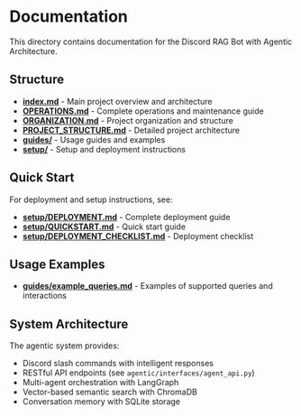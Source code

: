 # Documentation

This directory contains documentation for the Discord RAG Bot with Agentic Architecture.

## Structure

- **[index.md](index.md)** - Main project overview and architecture
- **[OPERATIONS.md](OPERATIONS.md)** - Complete operations and maintenance guide
- **[ORGANIZATION.md](ORGANIZATION.md)** - Project organization and structure
- **[PROJECT_STRUCTURE.md](PROJECT_STRUCTURE.md)** - Detailed project architecture
- **[guides/](guides/)** - Usage guides and examples
- **[setup/](setup/)** - Setup and deployment instructions

## Quick Start

For deployment and setup instructions, see:
- **[setup/DEPLOYMENT.md](setup/DEPLOYMENT.md)** - Complete deployment guide
- **[setup/QUICKSTART.md](setup/QUICKSTART.md)** - Quick start guide
- **[setup/DEPLOYMENT_CHECKLIST.md](setup/DEPLOYMENT_CHECKLIST.md)** - Deployment checklist

## Usage Examples

- **[guides/example_queries.md](guides/example_queries.md)** - Examples of supported queries and interactions

## System Architecture

The agentic system provides:
- Discord slash commands with intelligent responses
- RESTful API endpoints (see `agentic/interfaces/agent_api.py`)
- Multi-agent orchestration with LangGraph
- Vector-based semantic search with ChromaDB
- Conversation memory with SQLite storage
